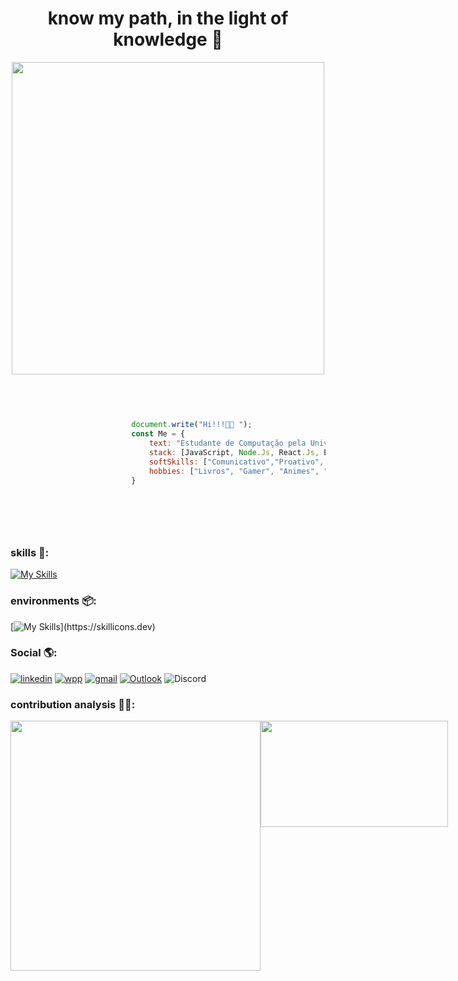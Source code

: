 




<center>  <h1 > know my path, in the light of knowledge 🚀 </h1>    </center> 





<p align="center">
    <img src="https://steamuserimages-a.akamaihd.net/ugc/960859808809859311/D31B9B703D93A1769ED66E4F8CDCD1CDCBF00A48/?imw=5000&imh=5000&ima=fit&impolicy=Letterbox&imcolor=%23000000&letterbox=false" width="500px" />
</p>



 ``` javascript
                    
                    
                       
         
                            document.write("Hi!!!👋🏼 ");
                            const Me = {
                                text: "Estudante de Computação pela Universidade Federal da Bahia e Estudante de Análise e Desenvolvimento de sistemas pela Universidade Salvador. 📚 ",
                                stack: [JavaScript, Node.Js, React.Js, Express.Js],
                                softSkills: ["Comunicativo","Proativo", "Analitico", "Criativo", "Trabalho em equipe", "resolução de problemas"],
                                hobbies: ["Livros", "Gamer", "Animes", "Series", "Bike", "Mergulho"]
                            }
                    
        
        
            
                 
 ```











### skills 🧩:
[![My Skills](https://skillicons.dev/icons?i=python,java,ts,js,html,css,react,nodejs,npm,express,nestjs,bootstrap,webpack,jest,netlify,postman)](https://skillicons.dev)

### environments 📦: 
[![My Skills](https://skillicons.dev/icons?i=linux,ubuntu,bash,vscode,idea,eclipse,)](https://skillicons.dev)


###     Social 🌎:
[![linkedin](https://img.shields.io/badge/LinkedIn-0077B5?style=for-the-badge&logo=linkedin&logoColor=white)](https://www.linkedin.com/in/caique-menezes-491930214/)
[![wpp](https://img.shields.io/badge/WhatsApp-25D366?style=for-the-badge&logo=whatsapp&logoColor=white)](https://wa.me/5571988372142)
[![gmail](https://img.shields.io/badge/Gmail-D14836?style=for-the-badge&logo=gmail&logoColor=white)](mailto:caiqueznk@gmail.com)
[![Outlook](https://img.shields.io/badge/Microsoft_Outlook-0078D4?style=for-the-badge&logo=microsoft-outlook&logoColor=white)](mailto:caiquemenezes1@outlook.com)
![Discord](https://img.shields.io/badge/Discord-%235865F2.svg?style=for-the-badge&logo=discord&logoColor=white)

### contribution analysis 👨‍💻:
<div style="display:flex; justify-content: space-between;">
    <img src="https://github-readme-stats.vercel.app/api?username=caiquedevjs&show_icons=true&theme=tokyonight" width="400px" />
     <img src="https://github-readme-stats.vercel.app/api/top-langs/?username=caiquedevjs&layout=compact&theme=tokyonight" width="300px" height= "170px" />
</div>







